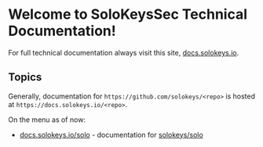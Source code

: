 # Welcome to SoloKeysSec Technical Documentation!

For full technical documentation always visit this site, [docs.solokeys.io](https://docs.solokeys.io).

## Topics

Generally, documentation for `https://github.com/solokeys/<repo>` is hosted at `https://docs.solokeys.io/<repo>`.

On the menu as of now:

* [docs.solokeys.io/solo](https://docs.solokeys.io/solo) - documentation for [solokeys/solo](https://github.com/solokeys/solo)

